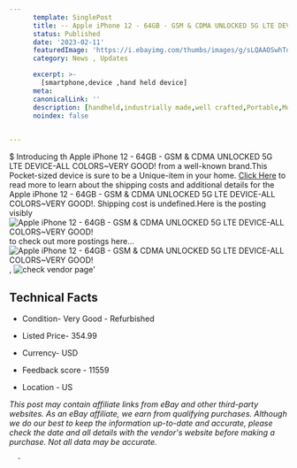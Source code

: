 ```yaml
---
      template: SinglePost
      title: -- Apple iPhone 12 - 64GB - GSM & CDMA UNLOCKED 5G LTE DEVICE-ALL COLORS~VERY GOOD!
      status: Published
      date: '2023-02-11'
      featuredImage: 'https://i.ebayimg.com/thumbs/images/g/sLQAAOSwhTdhdwOs/s-l225.jpg'
      category: News , Updates

      excerpt: >-
        [smartphone,device ,hand held device]
      meta:
      canonicalLink: ''
      description: [handheld,industrially made,well crafted,Portable,Mobile,Compact,Convenient,Lightweight,Maneuverable,Man-portable,Miniature,Carriable,Hand-held,Light,Holdable,Transportable,Mobile device,Pocket-sized,On-the-go,Wireless,Cordless,Compact size,Convenient size, smartphone,device ,hand held device]
      noindex: false
      

---
```

$
      Introducing th Apple iPhone 12 - 64GB - GSM & CDMA UNLOCKED 5G LTE DEVICE-ALL COLORS~VERY GOOD! from a well-known brand.This Pocket-sized device  is sure to be a Unique-item in your home. [Click Here](https://www.ebay.com/itm/224982367485?hash=item3461fe7cfd%3Ag%3AsLQAAOSwhTdhdwOs&mkevt=1&mkcid=1&mkrid=711-53200-19255-0&campid=%253CePNCampaignId%253E&customid=%253CreferenceId%253E&toolid=10049) to read more to learn about the shipping costs and additional details for the Apple iPhone 12 - 64GB - GSM & CDMA UNLOCKED 5G LTE DEVICE-ALL COLORS~VERY GOOD!. Shipping cost is undefined.Here is the posting visibly ![Apple iPhone 12 - 64GB - GSM & CDMA UNLOCKED 5G LTE DEVICE-ALL COLORS~VERY GOOD!](https://i.ebayimg.com/thumbs/images/g/sLQAAOSwhTdhdwOs/s-l225.jpg) to check out more postings here... ![Apple iPhone 12 - 64GB - GSM & CDMA UNLOCKED 5G LTE DEVICE-ALL COLORS~VERY GOOD!](https://i.ebayimg.com/images/g/sLQAAOSwhTdhdwOs/s-l960.jpg), ![check vendor page]()'

      

 ## Technical Facts 



     
      

 - Condition- Very Good - Refurbished 


      

 - Listed Price- 354.99 


      

 - Currency- USD 


      

 - Feedback score - 11559 


      

 - Location - US 


      
      

 *_This post may contain affiliate links from eBay and other third-party websites. As an eBay affiliate, we earn from qualifying purchases. Although we do our best to keep the information up-to-date and accurate, please check the date and all details with the vendor's website before making a purchase. Not all data may be accurate._*




      -
